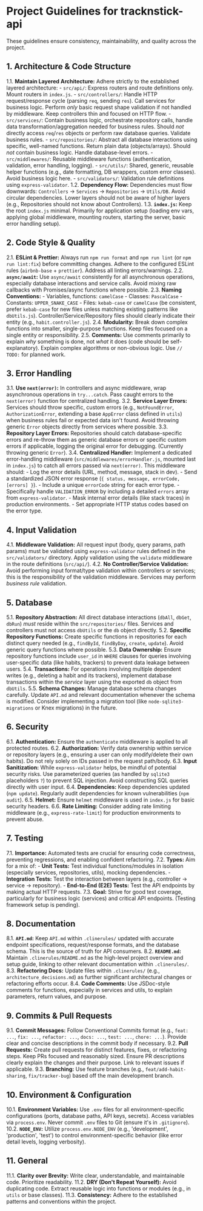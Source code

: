 # Project Guidelines for tracknstick-api

These guidelines ensure consistency, maintainability, and quality across the project.

## 1. Architecture & Code Structure

1.1. **Maintain Layered Architecture:** Adhere strictly to the established layered architecture: - `src/api/`: Express routers and route definitions only. Mount routers in `index.js`. - `src/controllers/`: Handle HTTP request/response cycle (parsing `req`, sending `res`). Call services for business logic. Perform _only_ basic request shape validation if not handled by middleware. Keep controllers thin and focused on HTTP flow. - `src/services/`: Contain business logic, orchestrate repository calls, handle data transformation/aggregation needed for business rules. Should _not_ directly access `req`/`res` objects or perform raw database queries. Validate business rules. - `src/repositories/`: Abstract all database interactions using specific, well-named functions. Return plain data (objects/arrays). Should _not_ contain business logic. Handle database-level errors. - `src/middlewares/`: Reusable middleware functions (authentication, validation, error handling, logging). - `src/utils/`: Shared, generic, reusable helper functions (e.g., date formatting, DB wrappers, custom error classes). Avoid business logic here. - `src/validators/`: Validation rule definitions using `express-validator`.
1.2. **Dependency Flow:** Dependencies must flow downwards: `Controllers` -> `Services` -> `Repositories` -> `Utils/DB`. Avoid circular dependencies. Lower layers should not be aware of higher layers (e.g., Repositories should not know about Controllers).
1.3. **`index.js`:** Keep the root `index.js` minimal. Primarily for application setup (loading env vars, applying global middleware, mounting routers, starting the server, basic error handling setup).

## 2. Code Style & Quality

2.1. **ESLint & Prettier:** Always run `npm run format` and `npm run lint` (or `npm run lint:fix`) before committing changes. Adhere to the configured ESLint rules (`airbnb-base` + `prettier`). Address all linting errors/warnings.
2.2. **`async/await`:** Use `async/await` consistently for all asynchronous operations, especially database interactions and service calls. Avoid mixing raw callbacks with Promises/async functions where possible.
2.3. **Naming Conventions:** - Variables, functions: `camelCase` - Classes: `PascalCase` - Constants: `UPPER_SNAKE_CASE` - Files: `kebab-case` or `camelCase` (be consistent, prefer `kebab-case` for new files unless matching existing patterns like `dbUtils.js`). Controller/Service/Repository files should clearly indicate their entity (e.g., `habit.controller.js`).
2.4. **Modularity:** Break down complex functions into smaller, single-purpose functions. Keep files focused on a single entity or responsibility.
2.5. **Comments:** Use comments primarily to explain _why_ something is done, not _what_ it does (code should be self-explanatory). Explain complex algorithms or non-obvious logic. Use `// TODO:` for planned work.

## 3. Error Handling

3.1. **Use `next(error)`:** In controllers and async middleware, wrap asynchronous operations in `try...catch`. Pass caught errors to the `next(error)` function for centralized handling.
3.2. **Service Layer Errors:** Services should throw specific, custom errors (e.g., `NotFoundError`, `AuthorizationError`, extending a base `AppError` class defined in `utils`) when business rules fail or expected data isn't found. Avoid throwing generic `Error` objects directly from services where possible.
3.3. **Repository Layer Errors:** Repositories should catch database-specific errors and re-throw them as generic database errors or specific custom errors if applicable, logging the original error for debugging. (Currently throwing generic `Error`).
3.4. **Centralized Handler:** Implement a dedicated error-handling middleware (`src/middlewares/errorHandler.js`, mounted last in `index.js`) to catch all errors passed via `next(error)`. This middleware should: - Log the error details (URL, method, message, stack in dev). - Send a standardized JSON error response (`{ status, message, errorCode, [errors] }`). - Include a unique `errorCode` string for each error type. - Specifically handle `VALIDATION_ERROR` by including a detailed `errors` array from `express-validator`. - Mask internal error details (like stack traces) in production environments. - Set appropriate HTTP status codes based on the error type.

## 4. Input Validation

4.1. **Middleware Validation:** All request input (body, query params, path params) must be validated using `express-validator` rules defined in the `src/validators/` directory. Apply validation using the `validate` middleware in the route definitions (`src/api/`).
4.2. **No Controller/Service Validation:** Avoid performing input format/type validation within controllers or services; this is the responsibility of the validation middleware. Services may perform _business rule_ validation.

## 5. Database

5.1. **Repository Abstraction:** All direct database interactions (`dbAll`, `dbGet`, `dbRun`) _must_ reside within the `src/repositories/` files. Services and controllers must not access `dbUtils` or the `db` object directly.
5.2. **Specific Repository Functions:** Create specific functions in repositories for each distinct query needed (e.g., `findById`, `findByDay`, `create`, `update`). Avoid generic query functions where possible.
5.3. **Data Ownership:** Ensure repository functions include `user_id` in `WHERE` clauses for queries involving user-specific data (like habits, trackers) to prevent data leakage between users.
5.4. **Transactions:** For operations involving multiple dependent writes (e.g., deleting a habit and its trackers), implement database transactions within the _service_ layer using the exported `db` object from `dbUtils`.
5.5. **Schema Changes:** Manage database schema changes carefully. Update `API.md` and relevant documentation whenever the schema is modified. Consider implementing a migration tool (like `node-sqlite3-migrations` or Knex migrations) in the future.

## 6. Security

6.1. **Authentication:** Ensure the `authenticate` middleware is applied to all protected routes.
6.2. **Authorization:** Verify data ownership within service or repository layers (e.g., ensuring a user can only modify/delete their own habits). Do not rely solely on IDs passed in the request path/body.
6.3. **Input Sanitization:** While `express-validator` helps, be mindful of potential security risks. Use parameterized queries (as handled by `sqlite3` placeholders `?`) to prevent SQL injection. Avoid constructing SQL queries directly with user input.
6.4. **Dependencies:** Keep dependencies updated (`npm update`). Regularly audit dependencies for known vulnerabilities (`npm audit`).
6.5. **Helmet:** Ensure `helmet` middleware is used in `index.js` for basic security headers.
6.6. **Rate Limiting:** Consider adding rate limiting middleware (e.g., `express-rate-limit`) for production environments to prevent abuse.

## 7. Testing

7.1. **Importance:** Automated tests are crucial for ensuring code correctness, preventing regressions, and enabling confident refactoring.
7.2. **Types:** Aim for a mix of: - **Unit Tests:** Test individual functions/modules in isolation (especially services, repositories, utils), mocking dependencies. - **Integration Tests:** Test the interaction between layers (e.g., controller -> service -> repository). - **End-to-End (E2E) Tests:** Test the API endpoints by making actual HTTP requests.
7.3. **Goal:** Strive for good test coverage, particularly for business logic (services) and critical API endpoints. (Testing framework setup is pending).

## 8. Documentation

8.1. **`API.md`:** Keep `API.md` within `.clinerules/` updated with accurate endpoint specifications, request/response formats, and the database schema. This is the source of truth for API consumers.
8.2. **`README.md`:** Maintain `.clinerules/README.md` as the high-level project overview and setup guide, linking to other relevant documentation within `.clinerules/`.
8.3. **Refactoring Docs:** Update files within `.clinerules/` (e.g., `architecture_decisions.md`) as further significant architectural changes or refactoring efforts occur.
8.4. **Code Comments:** Use JSDoc-style comments for functions, especially in services and utils, to explain parameters, return values, and purpose.

## 9. Commits & Pull Requests

9.1. **Commit Messages:** Follow Conventional Commits format (e.g., `feat: ...`, `fix: ...`, `refactor: ...`, `docs: ...`, `test: ...`, `chore: ...`). Provide clear and concise descriptions in the commit body if necessary.
9.2. **Pull Requests:** Create pull requests for distinct features, fixes, or refactoring steps. Keep PRs focused and reasonably sized. Ensure PR descriptions clearly explain the changes and their purpose. Link to relevant issues if applicable.
9.3. **Branching:** Use feature branches (e.g., `feat/add-habit-sharing`, `fix/tracker-bug`) based off the main development branch.

## 10. Environment & Configuration

10.1. **Environment Variables:** Use `.env` files for all environment-specific configurations (ports, database paths, API keys, secrets). Access variables via `process.env`. Never commit `.env` files to Git (ensure it's in `.gitignore`).
10.2. **`NODE_ENV`:** Utilize `process.env.NODE_ENV` (e.g., 'development', 'production', 'test') to control environment-specific behavior (like error detail levels, logging verbosity).

## 11. General

11.1. **Clarity over Brevity:** Write clear, understandable, and maintainable code. Prioritize readability.
11.2. **DRY (Don't Repeat Yourself):** Avoid duplicating code. Extract reusable logic into functions or modules (e.g., in `utils` or base classes).
11.3. **Consistency:** Adhere to the established patterns and conventions within the project.
